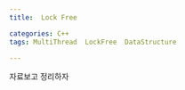 ```yaml
---
title:  Lock Free

categories: C++ 
tags: MultiThread  LockFree  DataStructure
 
---
```


  
  
자료보고 정리하자  
  
  

